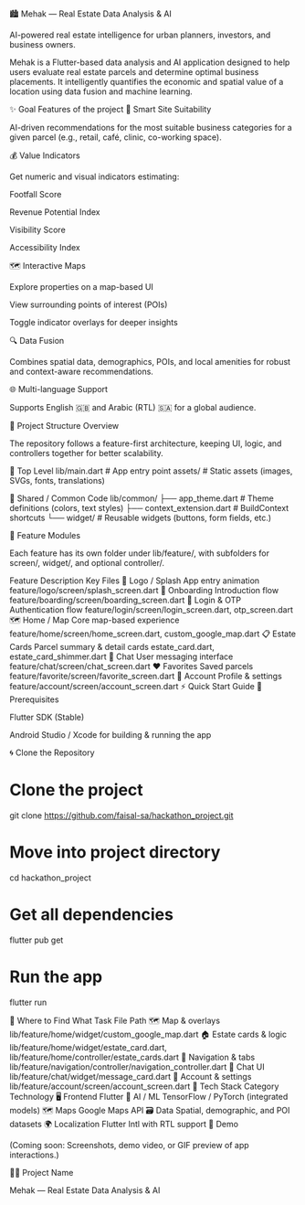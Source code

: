🏙️ Mehak — Real Estate Data Analysis & AI

AI-powered real estate intelligence for urban planners, investors, and business owners.

Mehak is a Flutter-based data analysis and AI application designed to help users evaluate real estate parcels and determine optimal business placements.
It intelligently quantifies the economic and spatial value of a location using data fusion and machine learning.

✨ Goal Features of the project
🧠 Smart Site Suitability

AI-driven recommendations for the most suitable business categories for a given parcel (e.g., retail, café, clinic, co-working space).

💰 Value Indicators

Get numeric and visual indicators estimating:

Footfall Score

Revenue Potential Index

Visibility Score

Accessibility Index

🗺️ Interactive Maps

Explore properties on a map-based UI

View surrounding points of interest (POIs)

Toggle indicator overlays for deeper insights

🔍 Data Fusion

Combines spatial data, demographics, POIs, and local amenities for robust and context-aware recommendations.

🌐 Multi-language Support

Supports English 🇬🇧 and Arabic (RTL) 🇸🇦 for a global audience.

📁 Project Structure Overview

The repository follows a feature-first architecture, keeping UI, logic, and controllers together for better scalability.

🔹 Top Level
lib/main.dart        # App entry point
assets/              # Static assets (images, SVGs, fonts, translations)

🔹 Shared / Common Code
lib/common/
├── app_theme.dart          # Theme definitions (colors, text styles)
├── context_extension.dart  # BuildContext shortcuts
└── widget/                 # Reusable widgets (buttons, form fields, etc.)

🔹 Feature Modules

Each feature has its own folder under lib/feature/, with subfolders for screen/, widget/, and optional controller/.

Feature	Description	Key Files
🏁 Logo / Splash	App entry animation	feature/logo/screen/splash_screen.dart
🚀 Onboarding	Introduction flow	feature/boarding/screen/boarding_screen.dart
🔐 Login & OTP	Authentication flow	feature/login/screen/login_screen.dart, otp_screen.dart
🗺️ Home / Map	Core map-based experience	feature/home/screen/home_screen.dart, custom_google_map.dart
📋 Estate Cards	Parcel summary & detail cards	estate_card.dart, estate_card_shimmer.dart
💬 Chat	User messaging interface	feature/chat/screen/chat_screen.dart
❤️ Favorites	Saved parcels	feature/favorite/screen/favorite_screen.dart
👤 Account	Profile & settings	feature/account/screen/account_screen.dart
⚡ Quick Start Guide
🧩 Prerequisites

Flutter SDK (Stable)

Android Studio / Xcode for building & running the app

🌀 Clone the Repository
# Clone the project
git clone https://github.com/faisal-sa/hackathon_project.git

# Move into project directory
cd hackathon_project

# Get all dependencies
flutter pub get

# Run the app
flutter run

🎯 Where to Find What
Task	File Path
🗺️ Map & overlays	lib/feature/home/widget/custom_google_map.dart
🏠 Estate cards & logic	lib/feature/home/widget/estate_card.dart, lib/feature/home/controller/estate_cards.dart
🧭 Navigation & tabs	lib/feature/navigation/controller/navigation_controller.dart
💬 Chat UI	lib/feature/chat/widget/message_card.dart
👤 Account & settings	lib/feature/account/screen/account_screen.dart
🧩 Tech Stack
Category	Technology
🖥️ Frontend	Flutter
🧠 AI / ML	TensorFlow / PyTorch (integrated models)
🗺️ Maps	Google Maps API
🗃️ Data	Spatial, demographic, and POI datasets
🌍 Localization	Flutter Intl with RTL support
🧪 Demo

(Coming soon: Screenshots, demo video, or GIF preview of app interactions.)

🧑‍💻 Project Name

Mehak — Real Estate Data Analysis & AI
